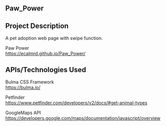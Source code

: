 ## Paw_Power

## Project Description
A pet adoption web page with swipe function.


Paw Power  
https://ecalmrd.github.io/Paw_Power/  

## APIs/Technologies Used
Bulma CSS Framework  
https://bulma.io/  

Petfinder  
https://www.petfinder.com/developers/v2/docs/#get-animal-types

GoogleMaps API  
https://developers.google.com/maps/documentation/javascript/overview

